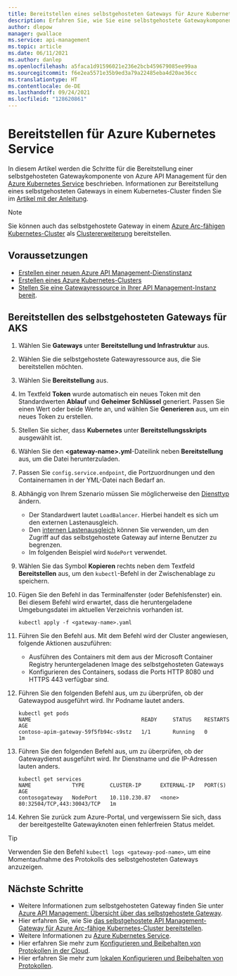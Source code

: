 ```yaml
---
title: Bereitstellen eines selbstgehosteten Gateways für Azure Kubernetes Service
description: Erfahren Sie, wie Sie eine selbstgehostete Gatewaykomponente von Azure API Management für Azure Kubernetes Service bereitstellen.
author: dlepow
manager: gwallace
ms.service: api-management
ms.topic: article
ms.date: 06/11/2021
ms.author: danlep
ms.openlocfilehash: a5faca1d91596021e236e2bcb459679085ee99aa
ms.sourcegitcommit: f6e2ea5571e35b9ed3a79a22485eba4d20ae36cc
ms.translationtype: HT
ms.contentlocale: de-DE
ms.lasthandoff: 09/24/2021
ms.locfileid: "128620861"
---
```

# <a name="deploy-to-azure-kubernetes-service"></a>Bereitstellen für Azure Kubernetes Service

In diesem Artikel werden die Schritte für die Bereitstellung einer selbstgehosteten Gatewaykomponente von Azure API Management für den [Azure Kubernetes Service](https://azure.microsoft.com/services/kubernetes-service/) beschrieben. Informationen zur Bereitstellung eines selbstgehosteten Gateways in einem Kubernetes-Cluster finden Sie im [Artikel mit der Anleitung](how-to-deploy-self-hosted-gateway-kubernetes.md).

> [!NOTE]
> Sie können auch das selbstgehostete Gateway in einem [Azure Arc-fähigen Kubernetes-Cluster](how-to-deploy-self-hosted-gateway-azure-arc.md) als [Clustererweiterung](../azure-arc/kubernetes/extensions.md) bereitstellen.

## <a name="prerequisites"></a>Voraussetzungen

- [Erstellen einer neuen Azure API Management-Dienstinstanz](get-started-create-service-instance.md)
- [Erstellen eines Azure Kubernetes-Clusters](../aks/kubernetes-walkthrough-portal.md)
- [Stellen Sie eine Gatewayressource in Ihrer API Management-Instanz bereit](api-management-howto-provision-self-hosted-gateway.md).

## <a name="deploy-the-self-hosted-gateway-to-aks"></a>Bereitstellen des selbstgehosteten Gateways für AKS

1. Wählen Sie **Gateways** unter **Bereitstellung und Infrastruktur** aus.
2. Wählen Sie die selbstgehostete Gatewayressource aus, die Sie bereitstellen möchten.
3. Wählen Sie **Bereitstellung** aus.
4. Im Textfeld **Token** wurde automatisch ein neues Token mit den Standardwerten **Ablauf** und **Geheimer Schlüssel** generiert. Passen Sie einen Wert oder beide Werte an, und wählen Sie **Generieren** aus, um ein neues Token zu erstellen.
5. Stellen Sie sicher, dass **Kubernetes** unter **Bereitstellungsskripts** ausgewählt ist.
6. Wählen Sie den **\<gateway-name\>.yml**-Dateilink neben **Bereitstellung** aus, um die Datei herunterzuladen.
7. Passen Sie `config.service.endpoint`, die Portzuordnungen und den Containernamen in der YML-Datei nach Bedarf an.
8. Abhängig von Ihrem Szenario müssen Sie möglicherweise den [Diensttyp](../aks/concepts-network.md#services) ändern. 
    * Der Standardwert lautet `LoadBalancer`. Hierbei handelt es sich um den externen Lastenausgleich. 
    * Den [internen Lastenausgleich](../aks/internal-lb.md) können Sie verwenden, um den Zugriff auf das selbstgehostete Gateway auf interne Benutzer zu begrenzen. 
    * Im folgenden Beispiel wird `NodePort` verwendet.
1. Wählen Sie das Symbol **Kopieren** rechts neben dem Textfeld **Bereitstellen** aus, um den `kubectl`-Befehl in der Zwischenablage zu speichern.
1. Fügen Sie den Befehl in das Terminalfenster (oder Befehlsfenster) ein. Bei diesem Befehl wird erwartet, dass die heruntergeladene Umgebungsdatei im aktuellen Verzeichnis vorhanden ist.

   ```console
   kubectl apply -f <gateway-name>.yaml
   ```
   
1. Führen Sie den Befehl aus. Mit dem Befehl wird der Cluster angewiesen, folgende Aktionen auszuführen:
    * Ausführen des Containers mit dem aus der Microsoft Container Registry heruntergeladenen Image des selbstgehosteten Gateways 
    * Konfigurieren des Containers, sodass die Ports HTTP 8080 und HTTPS 443 verfügbar sind.
1. Führen Sie den folgenden Befehl aus, um zu überprüfen, ob der Gatewaypod ausgeführt wird. Ihr Podname lautet anders.

   ```console
   kubectl get pods
   NAME                                   READY     STATUS    RESTARTS   AGE
   contoso-apim-gateway-59f5fb94c-s9stz   1/1       Running   0          1m
   ```

1. Führen Sie den folgenden Befehl aus, um zu überprüfen, ob der Gatewaydienst ausgeführt wird. Ihr Dienstname und die IP-Adressen lauten anders.
    ```console
    kubectl get services
    NAME             TYPE        CLUSTER-IP      EXTERNAL-IP   PORT(S)                      AGE
    contosogateway   NodePort    10.110.230.87   <none>        80:32504/TCP,443:30043/TCP   1m
    ```
1. Kehren Sie zurück zum Azure-Portal, und vergewissern Sie sich, dass der bereitgestellte Gatewayknoten einen fehlerfreien Status meldet.

> [!TIP]
> Verwenden Sie den Befehl `kubectl logs <gateway-pod-name>`, um eine Momentaufnahme des Protokolls des selbstgehosteten Gateways anzuzeigen.

## <a name="next-steps"></a>Nächste Schritte

* Weitere Informationen zum selbstgehosteten Gateway finden Sie unter [Azure API Management: Übersicht über das selbstgehostete Gateway](self-hosted-gateway-overview.md).
* Hier erfahren Sie, wie Sie [das selbstgehostete API Management-Gateway für Azure Arc-fähige Kubernetes-Cluster bereitstellen](how-to-deploy-self-hosted-gateway-azure-arc.md).
* Weitere Informationen zu [Azure Kubernetes Service](../aks/intro-kubernetes.md).
* Hier erfahren Sie mehr zum [Konfigurieren und Beibehalten von Protokollen in der Cloud](how-to-configure-cloud-metrics-logs.md).
* Hier erfahren Sie mehr zum [lokalen Konfigurieren und Beibehalten von Protokollen](how-to-configure-local-metrics-logs.md).
